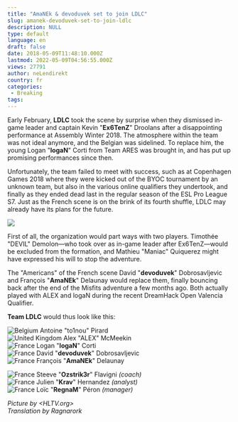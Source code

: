 ```yaml
---
title: "AmaNEk & devoduvek set to join LDLC"
slug: amanek-devoduvek-set-to-join-ldlc
description: NULL
type: default
language: en
draft: false
date: 2018-05-09T11:48:10.000Z
lastmod: 2022-05-09T04:56:55.000Z
views: 27791
author: neLendirekt
country: fr
categories:
 - Breaking
tags:
---
```

Early February, **LDLC** took the scene by surprise when they dismissed in-game leader and captain Kevin "**Ex6TenZ**" Droolans after a disappointing performance at Assembly Winter 2018\. The atmosphere within the team was not ideal anymore, and the Belgian was sidelined. To replace him, the young Logan "**logaN**" Corti from Team ARES was brought in, and has put up promising performances since then.

Unfortunately, the team failed to meet with success, such as at Copenhagen Games 2018 where they were kicked out of the BYOC tournament by an unknown team, but also in the various online qualifiers they undertook, and finally as they ended dead last in the regular season of the ESL Pro League S7\. Just as the French scene is on the brink of its fourth shuffle, LDLC may already have its plans for the future.

![](https://flickshot-ue.s3.eu-west-2.amazonaws.com/flickshot/article/5af2d3aa14214/images/h8hMZ9KFWqXuRkRRWUiam8zRvOpRALoat6bG6ALs.jpeg)

First of all, the organization would part ways with two players. Timothée "DEVIL" Demolon⁠—who took over as in-game leader after Ex6TenZ—would be excluded from the formation, and Mathieu "Maniac" Quiquerez⁠ might have expressed his will to stop the adventure.

The "Americans" of the French scene David "**devoduvek**" Dobrosavljevic and François "**AmaNEk**" Delaunay would replace them, finally bouncing back after the end of the Misfits adventure a few months ago. Both actually played with ALEX and logaN during the recent DreamHack Open Valencia Qualifier.

**Team LDLC** would thus look like this:

![Belgium](/images/countries/be.svg)⁠ Antoine "to1nou" Pirard⁠  
![United Kingdom](/images/countries/gb.svg)⁠ Alex "ALEX" McMeekin⁠  
![France](/images/countries/fr.svg)⁠ Logan "**logaN**" Corti  
![France](/images/countries/fr.svg)⁠ David "**devoduvek**" Dobrosavljevic  
![France](/images/countries/fr.svg)⁠ François "**AmaNEk**" Delaunay

![France](/images/countries/fr.svg)⁠ Steeve "**Ozstrik3r**" Flavigni _(coach)_  
![France](/images/countries/fr.svg)⁠ Julien "**Krav**" Hernandez _(analyst)_  
![France](/images/countries/fr.svg)⁠ Loïc "**RegnaM**" Péron _(manager)_

_Picture by <HLTV.org>_  
_Translation by Ragnarork_
